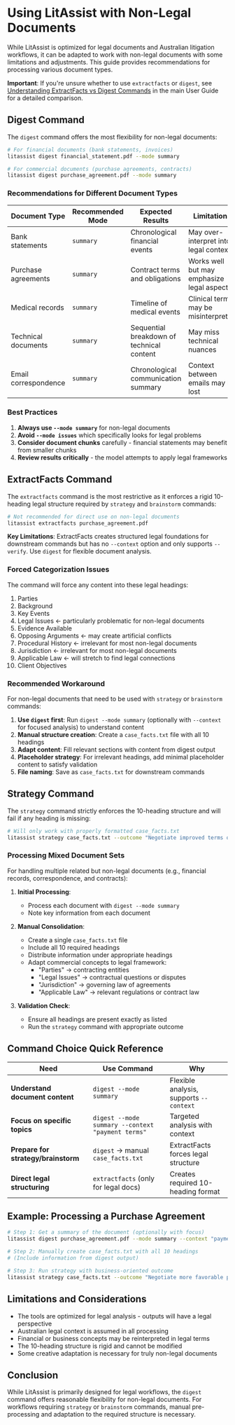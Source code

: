 # Using LitAssist with Non-Legal Documents

While LitAssist is optimized for legal documents and Australian litigation workflows, it can be adapted to work with non-legal documents with some limitations and adjustments. This guide provides recommendations for processing various document types.

**Important**: If you're unsure whether to use `extractfacts` or `digest`, see [Understanding ExtractFacts vs Digest Commands](LitAssist_User_Guide.md#understanding-extractfacts-vs-digest-commands) in the main User Guide for a detailed comparison.

## Digest Command

The `digest` command offers the most flexibility for non-legal documents:

```bash
# For financial documents (bank statements, invoices)
litassist digest financial_statement.pdf --mode summary

# For commercial documents (purchase agreements, contracts)
litassist digest purchase_agreement.pdf --mode summary
```

### Recommendations for Different Document Types

| Document Type | Recommended Mode | Expected Results | Limitations |
|---------------|------------------|------------------|-------------|
| Bank statements | `summary` | Chronological financial events | May over-interpret into legal contexts |
| Purchase agreements | `summary` | Contract terms and obligations | Works well but may emphasize legal aspects |
| Medical records | `summary` | Timeline of medical events | Clinical terms may be misinterpreted |
| Technical documents | `summary` | Sequential breakdown of technical content | May miss technical nuances |
| Email correspondence | `summary` | Chronological communication summary | Context between emails may be lost |

### Best Practices

1. **Always use `--mode summary`** for non-legal documents
2. **Avoid `--mode issues`** which specifically looks for legal problems
3. **Consider document chunks** carefully - financial statements may benefit from smaller chunks
4. **Review results critically** - the model attempts to apply legal frameworks

## ExtractFacts Command

The `extractfacts` command is the most restrictive as it enforces a rigid 10-heading legal structure required by `strategy` and `brainstorm` commands:

```bash
# Not recommended for direct use on non-legal documents
litassist extractfacts purchase_agreement.pdf
```

**Key Limitations**: ExtractFacts creates structured legal foundations for downstream commands but has no `--context` option and only supports `--verify`. Use `digest` for flexible document analysis.

### Forced Categorization Issues

The command will force any content into these legal headings:
1. Parties
2. Background
3. Key Events
4. Legal Issues ← particularly problematic for non-legal documents
5. Evidence Available
6. Opposing Arguments ← may create artificial conflicts
7. Procedural History ← irrelevant for most non-legal documents
8. Jurisdiction ← irrelevant for most non-legal documents
9. Applicable Law ← will stretch to find legal connections
10. Client Objectives

### Recommended Workaround

For non-legal documents that need to be used with `strategy` or `brainstorm` commands:

1. **Use `digest` first**: Run `digest --mode summary` (optionally with `--context` for focused analysis) to understand content
2. **Manual structure creation**: Create a `case_facts.txt` file with all 10 headings
3. **Adapt content**: Fill relevant sections with content from digest output
4. **Placeholder strategy**: For irrelevant headings, add minimal placeholder content to satisfy validation
5. **File naming**: Save as `case_facts.txt` for downstream commands

## Strategy Command

The `strategy` command strictly enforces the 10-heading structure and will fail if any heading is missing:

```bash
# Will only work with properly formatted case_facts.txt
litassist strategy case_facts.txt --outcome "Negotiate improved terms on purchase agreement"
```

### Processing Mixed Document Sets

For handling multiple related but non-legal documents (e.g., financial records, correspondence, and contracts):

1. **Initial Processing**:
   - Process each document with `digest --mode summary`
   - Note key information from each document

2. **Manual Consolidation**:
   - Create a single `case_facts.txt` file
   - Include all 10 required headings
   - Distribute information under appropriate headings
   - Adapt commercial concepts to legal framework:
     - "Parties" → contracting entities
     - "Legal Issues" → contractual questions or disputes
     - "Jurisdiction" → governing law of agreements
     - "Applicable Law" → relevant regulations or contract law

3. **Validation Check**:
   - Ensure all headings are present exactly as listed
   - Run the `strategy` command with appropriate outcome

## Command Choice Quick Reference

| Need | Use Command | Why |
|------|-------------|-----|
| **Understand document content** | `digest --mode summary` | Flexible analysis, supports `--context` |
| **Focus on specific topics** | `digest --mode summary --context "payment terms"` | Targeted analysis with context |
| **Prepare for strategy/brainstorm** | `digest` → manual `case_facts.txt` | ExtractFacts forces legal structure |
| **Direct legal structuring** | `extractfacts` (only for legal docs) | Creates required 10-heading format |

## Example: Processing a Purchase Agreement

```bash
# Step 1: Get a summary of the document (optionally with focus)
litassist digest purchase_agreement.pdf --mode summary --context "payment terms and obligations"

# Step 2: Manually create case_facts.txt with all 10 headings
# (Include information from digest output)

# Step 3: Run strategy with business-oriented outcome
litassist strategy case_facts.txt --outcome "Negotiate more favorable payment terms"
```

## Limitations and Considerations

- The tools are optimized for legal analysis - outputs will have a legal perspective
- Australian legal context is assumed in all processing
- Financial or business concepts may be reinterpreted in legal terms
- The 10-heading structure is rigid and cannot be modified
- Some creative adaptation is necessary for truly non-legal documents

## Conclusion

While LitAssist is primarily designed for legal workflows, the `digest` command offers reasonable flexibility for non-legal documents. For workflows requiring `strategy` or `brainstorm` commands, manual pre-processing and adaptation to the required structure is necessary.
